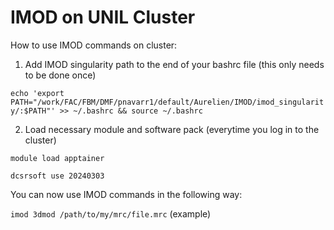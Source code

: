 # IMOD on UNIL Cluster

How to use IMOD commands on cluster:

1. Add IMOD singularity path to the end of your bashrc file (this only needs to be done once)

```echo 'export PATH="/work/FAC/FBM/DMF/pnavarr1/default/Aurelien/IMOD/imod_singularity/:$PATH"' >> ~/.bashrc && source ~/.bashrc```

2. Load necessary module and software pack (everytime you log in to the cluster)

```module load apptainer```

```dcsrsoft use 20240303```


You can now use IMOD commands in the following way:

```imod 3dmod /path/to/my/mrc/file.mrc```  (example)
